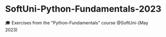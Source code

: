 # SoftUni-Python-Fundamentals-2023
🎓 Exercises from the "Python-Fundamentals" course @SoftUni-(May 2023)
